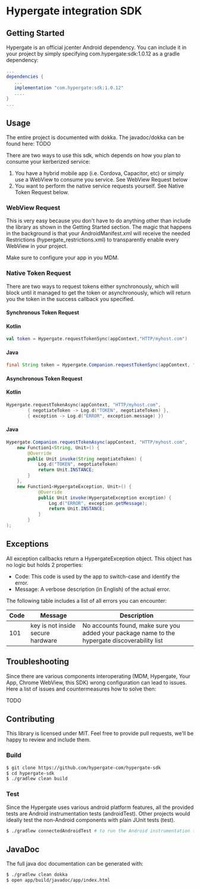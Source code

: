 # Hypergate integration SDK

## Getting Started

Hypergate is an official jcenter Android dependency. You can include it in your project by simply
specifying com.hypergate:sdk:1.0.12 as a gradle dependency:

```gradle
...
dependencies {
   ...
   implementation "com.hypergate:sdk:1.0.12"
   ....
}
...
```

## Usage

The entire project is documented with dokka. The javadoc/dokka can be found here: TODO

There are two ways to use this sdk, which depends on how you plan to consume your kerberized service:

1. You have a hybrid mobile app (i.e. Cordova, Capacitor, etc) or simply use a WebView to consume
you service. See WebView Request below
2. You want to perform the native service requests yourself. See Native Token Request below.

### WebView Request

This is very easy because you don't have to do anything other than include the library as shown in
the Getting Started section. The magic that happens in the background is that your AndroidManifest.xml
will receive the needed Restrictions (hypergate_restrictions.xml) to transparently enable every
WebView in your project.

Make sure to configure your app in you MDM.

### Native Token Request

There are two ways to request tokens either synchronously, which will block until it managed to get
the token or asynchronously, which will return you the token in the success callback you specified.

#### Synchronous Token Request

#### Kotlin

```kotlin
val token = Hypergate.requestTokenSync(appContext,"HTTP/myhost.com")
```

#### Java

```java
final String token = Hypergate.Companion.requestTokenSync(appContext, "HTTP/myhost.com");
```

#### Asynchronous Token Request

#### Kotlin

```kotlin
Hypergate.requestTokenAsync(appContext, "HTTP/myhost.com",
        { negotiateToken -> Log.d("TOKEN", negotiateToken) },
        { exception -> Log.d("ERROR", exception.message) })
```

#### Java

```java
Hypergate.Companion.requestTokenAsync(appContext, "HTTP/myhost.com",
    new Function1<String, Unit>() {
        @Override
        public Unit invoke(String negotiateToken) {
            Log.d("TOKEN", negotiateToken)
            return Unit.INSTANCE;
        }
    },
    new Function1<HypergateException, Unit>() {
            @Override
            public Unit invoke(HypergateException exception) {
                Log.d("ERROR", exception.getMessage);
                return Unit.INSTANCE;
            }
        }
);
```

## Exceptions
All exception callbacks return a HypergateException object. This object has no logic but holds 2 properties:

- Code: This code is used by the app to switch-case and identify the error.
- Message: A verbose description (in English) of the actual error.

The following table includes a list of all errors you can encounter:

| Code | Message | Description |
|------|---------|-------------|
| 101 | key is not inside secure hardware |  No accounts found, make sure you added your package name to the hypergate discoverability list |

## Troubleshooting

Since there are various components interoperating (MDM, Hypergate, Your App, Chrome WebView, this SDK)
wrong configuration can lead to issues. Here a list of issues and countermeasures how to solve then:

TODO

## Contributing

This library is licensed under MIT. Feel free to provide pull requests, we'll be happy to review and
include them.

### Build

```bash
$ git clone https://github.com/hypergate-com/hypergate-sdk
$ cd hypergate-sdk
$ ./gradlew clean build
```

### Test

Since the Hypergate uses various android platform features, all the provided tests are
Android instrumentation tests (androidTest). Other projects would ideally test the non-Android
components with plain JUnit tests (test).

```bash
$ ./gradlew connectedAndroidTest # to run the Android instrumentation tests
```

## JavaDoc

The full java doc documentation can be generated with:

```bash
$ ./gradlew clean dokka
$ open app/build/javadoc/app/index.html
```